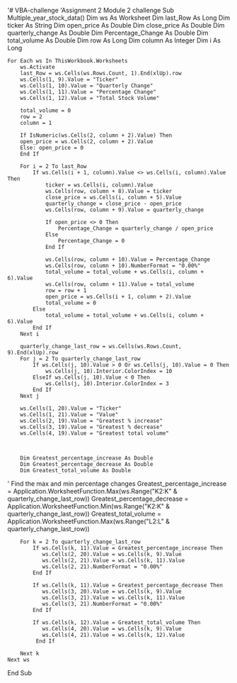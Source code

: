 '# VBA-challenge
'Assignment 2 Module 2 challenge
Sub Multiple_year_stock_data()
    Dim ws As Worksheet
    Dim last_Row As Long
    Dim ticker As String
    Dim open_price As Double
    Dim close_price As Double
    Dim quarterly_change As Double
    Dim Percentage_Change As Double
    Dim total_volume As Double
    Dim row As Long
    Dim column As Integer
    Dim i As Long

    For Each ws In ThisWorkbook.Worksheets
        ws.Activate
        last_Row = ws.Cells(ws.Rows.Count, 1).End(xlUp).row
        ws.Cells(1, 9).Value = "Ticker"
        ws.Cells(1, 10).Value = "Quarterly Change"
        ws.Cells(1, 11).Value = "Percentage Change"
        ws.Cells(1, 12).Value = "Total Stock Volume"

        total_volume = 0
        row = 2
        column = 1
        
        If IsNumeric(ws.Cells(2, column + 2).Value) Then
        open_price = ws.Cells(2, column + 2).Value
        Else: open_price = 0
        End If

        For i = 2 To last_Row
            If ws.Cells(i + 1, column).Value <> ws.Cells(i, column).Value Then
                ticker = ws.Cells(i, column).Value
                ws.Cells(row, column + 8).Value = ticker
                close_price = ws.Cells(i, column + 5).Value
                quarterly_change = close_price - open_price
                ws.Cells(row, column + 9).Value = quarterly_change

                If open_price <> 0 Then
                    Percentage_Change = quarterly_change / open_price
                Else
                    Percentage_Change = 0
                End If

                ws.Cells(row, column + 10).Value = Percentage_Change
                ws.Cells(row, column + 10).NumberFormat = "0.00%"
                total_volume = total_volume + ws.Cells(i, column + 6).Value
                ws.Cells(row, column + 11).Value = total_volume
                row = row + 1
                open_price = ws.Cells(i + 1, column + 2).Value
                total_volume = 0
            Else
                total_volume = total_volume + ws.Cells(i, column + 6).Value
            End If
        Next i

        quarterly_change_last_row = ws.Cells(ws.Rows.Count, 9).End(xlUp).row
        For j = 2 To quarterly_change_last_row
            If ws.Cells(j, 10).Value > 0 Or ws.Cells(j, 10).Value = 0 Then
                ws.Cells(j, 10).Interior.ColorIndex = 10
            ElseIf ws.Cells(j, 10).Value < 0 Then
                ws.Cells(j, 10).Interior.ColorIndex = 3
            End If
        Next j

        ws.Cells(1, 20).Value = "Ticker"
        ws.Cells(1, 21).Value = "Value"
        ws.Cells(2, 19).Value = "Greatest % increase"
        ws.Cells(3, 19).Value = "Greatest % decrease"
        ws.Cells(4, 19).Value = "Greatest total volume"
   
   
   
        Dim Greatest_percentage_increase As Double
        Dim Greatest_percentage_decrease As Double
        Dim Greatest_total_volume As Double
        

' Find the max and min percentage changes
        Greatest_percentage_increase = Application.WorksheetFunction.Max(ws.Range("K2:K" & quarterly_change_last_row))
        Greatest_percentage_decrease = Application.WorksheetFunction.Min(ws.Range("K2:K" & quarterly_change_last_row))
        Greatest_total_volume = Application.WorksheetFunction.Max(ws.Range("L2:L" & quarterly_change_last_row))

        For k = 2 To quarterly_change_last_row
            If ws.Cells(k, 11).Value = Greatest_percentage_increase Then
               ws.Cells(2, 20).Value = ws.Cells(k, 9).Value
               ws.Cells(2, 21).Value = ws.Cells(k, 11).Value
               ws.Cells(2, 21).NumberFormat = "0.00%"
            End If
    
            If ws.Cells(k, 11).Value = Greatest_percentage_decrease Then
               ws.Cells(3, 20).Value = ws.Cells(k, 9).Value
               ws.Cells(3, 21).Value = ws.Cells(k, 11).Value
               ws.Cells(3, 21).NumberFormat = "0.00%"
            End If
    
            If ws.Cells(k, 12).Value = Greatest_total_volume Then
               ws.Cells(4, 20).Value = ws.Cells(k, 9).Value
               ws.Cells(4, 21).Value = ws.Cells(k, 12).Value
             End If
             
        Next k
    Next ws
End Sub


